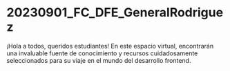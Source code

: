 # 20230901_FC_DFE_GeneralRodriguez
¡Hola a todos, queridos estudiantes! En este espacio virtual, encontrarán una invaluable fuente de conocimiento y recursos cuidadosamente seleccionados para su viaje en el mundo del desarrollo frontend.
